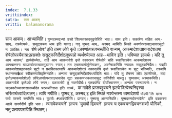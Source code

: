```yaml
---
index:  7.1.33
vrittiindex: 
sutra:  साम आकम्
vritti:  balamanorama 
---
```


साम आकम्। आभ्यामिति। `युष्मदस्मद्भ्यां ङसो'शित्यतस्तदनुवृत्तेरिति भावः। साम इति। सकारेण सहित आम्-साम्, तस्येत्यर्थः, ससुट्कस्य आम इति यावत्। ननु युष्मद् आम्, अस्मद् आमिति स्थिते अवर्णात्परत्वाऽभावात्सुटो न प्रसक्तिः। नच `शेषे लोपः' इति तस्य लोपे कृते।ञवर्णात्परत्वमस्तीति वाच्यम्, आकमादेशात्प्रागनादेशतया शेषेलोपस्यैवात्राऽप्रसक्तेः ससुट्कनिर्देशोऽनुपपन्नो व्यर्थश्चेत्यत आह--भाविन इति। भविष्यत इत्यर्थः। यदि तु `आम आकम्' इत्येवोच्येत, तर्हि आम आकमादेशे कृते दकारस्य शेषेलोपे सति स्थानिवत्त्वेन आकमादेशस्य आम्त्वात्तस्य चाऽवर्णात्परत्वात्सुडागमः स्यात्। तत एत्वषत्वयोर्युष्मेषाकम्, अस्मेषाकमिति स्यादतः ससुट्कनिर्देशः। यद्यपि आकमादेशप्रवृत्तकाले सुटो न प्रसक्तिस्तथापि आकमादेशोत्तरं दकारलोपे कृते स्थानिवत्त्वेन यः सुट भविष्यति, तस्यापि स्थानषष्ठ�आ स्वीकरणान्निवृत्तिर्भवति। अन्यता ससुट्कनिर्देशवैयर्थ्यादिति भावः। यदि तु शेषस्य लोप एवाश्रीयते, तदा कृतेऽप्याकमादेशेऽदो लोपेऽवर्णात्परत्वाऽभावादेव सुटः प्रसक्त्यभावलात्ससुट् कनिर्देशो मास्तु। युष्माकम् अस्माकमिति। आकमादेशे कृतेऽदो लोपे रूपम्। दकारलोपे तु सवर्णदीर्घः। एतदर्थमेव दीर्घोच्चारणम्। अन्यता पररूपापत्तेः। न चाऽकारोच्चारणसामर्थ्यादेव पररूपनिरास इति वाच्यं, `क'मादेशे प्राप्तबहुवचने झल्ये'दित्येत्त्वनिवृत्त्या चरितार्थत्वादित्यलम्। त्वयि मयीति। युष्मद् इ, अस्मद् इ इति स्थिते मपर्यन्तस्य त्वमादेशयो `र्योऽची'ति दस्य यत्वे पररूपे रूपमिति भावः। युवयोः #आवयोरिति। प्राग्वत्। युष्मासु अस्मास्विति। युष्मदस्मदोरनादेशे' इति दकारस्य आत्वे सवर्णदीर्घ इति भावः। `त्वमावेकवचने' इत्यत्र `युवावौ द्विवचने' इत्यत्र च एकवचनद्विवचनशब्दौ यौगिकौ, नतु प्रत्ययपराविति स्थितम्। 

